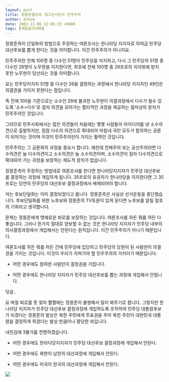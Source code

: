```yaml
---
layout: post
title: 정몽준캠프의 개그콘서트식 민주주의
author: drkim
date: 2002-11-06 12:05:23 +0900
tags: [깨달음의대화]
---
```

정몽준측이 단일화의 방법으로 주장하는 여론조사는 한나라당 지지자로 하여금 민주당 대선후보를 뽑게 한다는 것을 의미합니다. 이건 민주주의가 아니지요.
  

  
민주주의란 전체 100명 중 다수인 51명이 민주당을 지지하고, 다시 그 민주당의 51명 중 다수인 26명이 노무현을 지지한다면, 최초에 전체 100명 중 26프로의 지지밖에 받지 못한 노무현이 당선되는 것을 의미합니다.
  

  
요는 민주당지지자 51명 중 다수인 26을 결정하는 과정에서 한나라당 지지자인 49인은 의결권을 가지지 못한다는 점입니다.
  

  
즉 전체 100을 기준으로는 소수인 26에 불과한 노무현이 의결과정에서 다수가 될수 있도록 '소수>다수'로 점차 의견을 모아가는 합리적인 과정을 제공하는 절차상의 장치가 민주주의인 것입니다.
  

  
그러므로 민주사회에서는 많은 의견들이 처음에는 몇몇 사람들이 아이디어를 낸 소수의견으로 출발하지만, 점점 다수의 의견으로 확대되어 마침내 국민 모두가 합의하는 공론이 되어가는 것이며 이것이 민주주의만이 가지는 활력인 것입니다.
  

  
민주주의는 그 공론화의 과정을 중요시 합니다. 예컨데 전체주의 또는 공산주의라면 다수의견은 늘 다수의견이고 소수의견은 늘 소수의견이며, 소수의견이 점차 다수의견으로 확대되어 가는 과정을 보장하는 제도적 장치가 없습니다.
  

  
정몽준측이 주장하는 방법대로 여론조사를 한다면 한나라당지지자가 민주당 대선후보를 결정하는 과정에 개입하게 됩니다. 35프로의 유권자가 한나라당을 지지한다면 그 35프로는 당연히 민주당의 대선후보 결정과정에서 배제되어야 합니다.
  

  
저는 후보단일화는 이미 결정되었다고 봅니다. 정몽준측은 사실상 선거운동을 중단했습니다. 후보단일화를 위한 노후보와 정몽준의 TV토론이 있게 된다면 노후보를 알릴 절호의 기회라고 생각합니다.
  

  
문제는 정몽준에게 명예로운 퇴로를 보장하는 것입니다. 여론조사를 하든 뭐를 하든 다 좋습니다. 그러나 한가지 절대로 양보할 수 없는 것은 한나라당 지지자가 민주당 내부의 의사결정과정에서 개입해서는 안된다는 원칙입니다. 이건 민주주의가 아니기 때문입니다.
  

  
여론조사를 하든 뭐를 하든 간에 민주당에 입당하고 민주당의 당원이 된 사람만이 의결권을 가지는 것입니다. 이것이 우리가 지켜가야 할 민주주의의 가치이기 때문입니다.
  

  
- 어떤 경우에도 참여한 사람만이 결정권을 가집니다.
  
- 어떤 경우에도 한나라당 지지자가 민주당 대선후보를 뽑는 과정에 개입해서 안됩니다.
  

  

  
덧글..
  
요 며칠 퇴로를 못 찾아 쩔쩔매는 정몽준이 불쌍해서 많이 봐주기로 합니다. 그렇지만 한나라당 지지자가 민주당 대선후보 결정과정에 개입하도록 조작하여 민주당 대통령후보가 되겠다는 정몽준의 발상은 북한 주민에게 투표권을 주어 북한 주민이 대한민국 대통령을 결정하게 하겠다는 발상 만큼이나 황당한 꾀입니다.
  

  
내친김에 3불가를 천명하겠습니다.
  

  
- 어떤 경우에도 한라다당지지자가 민주당 대선후보 결정과정에 개입해서 안된다.
  
- 어떤 경우에도 북한이 남한의 대선과정에 개입해서 안된다.
  
- 어떤 경우에도 미국이 한국의 대선과정에 개입해서 안된다.
  

  
![](http://drkimz.com/technote/board/private/upimg/1035968960.jpg)